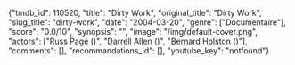 {"tmdb_id": 110520, "title": "Dirty Work", "original_title": "Dirty Work", "slug_title": "dirty-work", "date": "2004-03-20", "genre": ["Documentaire"], "score": "0.0/10", "synopsis": "", "image": "/img/default-cover.png", "actors": ["Russ Page ()", "Darrell Allen ()", "Bernard Holston ()"], "comments": [], "recommandations_id": [], "youtube_key": "notfound"}